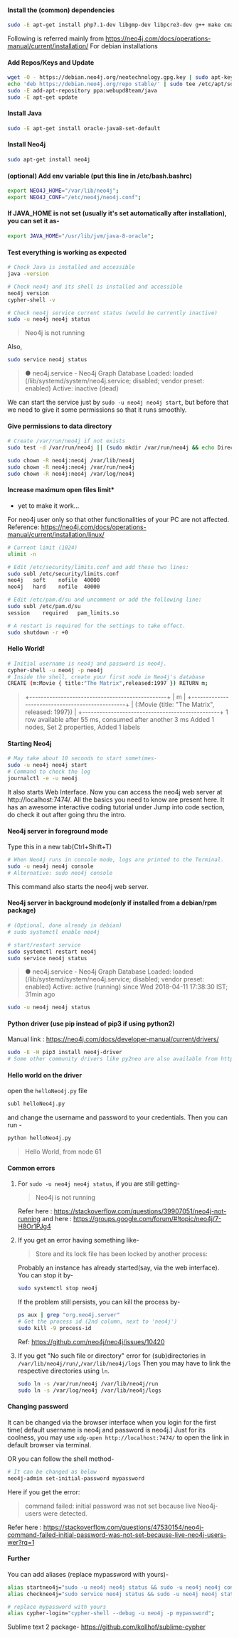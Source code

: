 #### Install the (common) dependencies
```bash
sudo -E apt-get install php7.1-dev libgmp-dev libpcre3-dev g++ make cmake libssl-dev openssl
```
Following is referred mainly from https://neo4j.com/docs/operations-manual/current/installation/
For debian installations

#### Add Repos/Keys and Update
```bash
wget -O - https://debian.neo4j.org/neotechnology.gpg.key | sudo apt-key add -
echo 'deb https://debian.neo4j.org/repo stable/' | sudo tee /etc/apt/sources.list.d/neo4j.list
sudo -E add-apt-repository ppa:webupd8team/java
sudo -E apt-get update 
```

#### Install Java
```bash
sudo -E apt-get install oracle-java8-set-default
```

#### Install Neo4j
```bash
sudo apt-get install neo4j
```

#### (optional) Add env variable (put this line in /etc/bash.bashrc)
```bash
export NEO4J_HOME="/var/lib/neo4j";
export NEO4J_CONF="/etc/neo4j/neo4j.conf";

```

#### If JAVA_HOME is not set (usually it's set automatically after installation), you can set it as-
```bash
export JAVA_HOME="/usr/lib/jvm/java-8-oracle";
```

#### Test everything is working as expected
```bash
# Check Java is installed and accessible
java -version

# Check neo4j and its shell is installed and accessible
neo4j version
cypher-shell -v

# Check neo4j service current status (would be currently inactive)
sudo -u neo4j neo4j status
```
> Neo4j is not running

Also,
```bash
sudo service neo4j status
```
> ● neo4j.service - Neo4j Graph Database
>    Loaded: loaded (/lib/systemd/system/neo4j.service; disabled; vendor preset: enabled)
>    Active: inactive (dead)

We can start the service just by `sudo -u neo4j neo4j start`, but before that we need to give it some permissions so that it runs smoothly.


#### Give permissions to data directory
```bash
# Create /var/run/neo4j if not exists
sudo test -d /var/run/neo4j || (sudo mkdir /var/run/neo4j && echo Directory created.)

sudo chown -R neo4j:neo4j /var/lib/neo4j
sudo chown -R neo4j:neo4j /var/run/neo4j
sudo chown -R neo4j:neo4j /var/log/neo4j

```
#### Increase maximum open files limit*
* yet to make it work...

For neo4j user only so that other functionalities of your PC are not affected.
Reference: https://neo4j.com/docs/operations-manual/current/installation/linux/
```bash
# Current limit (1024)
ulimit -n

# Edit /etc/security/limits.conf and add these two lines:
sudo subl /etc/security/limits.conf
neo4j   soft    nofile  40000
neo4j   hard    nofile  40000

# Edit /etc/pam.d/su and uncomment or add the following line:
sudo subl /etc/pam.d/su
session    required   pam_limits.so

# A restart is required for the settings to take effect.
sudo shutdown -r +0
```

#### Hello World!
```bash
# Initial username is neo4j and password is neo4j.
cypher-shell -u neo4j -p neo4j
# Inside the shell, create your first node in Neo4j's database
CREATE (m:Movie { title:"The Matrix",released:1997 }) RETURN m;
```
> +------------------------------------------------+
 | m                                              |
 +------------------------------------------------+
 | (:Movie {title: "The Matrix", released: 1997}) |
 +------------------------------------------------+ 
> 1 row available after 55 ms, consumed after another 3 ms
> Added 1 nodes, Set 2 properties, Added 1 labels


#### Starting Neo4j
```bash
# May take about 10 seconds to start sometimes-
sudo -u neo4j neo4j start
# Command to check the log 
journalctl -e -u neo4j
```
It also starts Web Interface. Now you can access the neo4j web server at http://localhost:7474/. All the basics you need to know are present here. It has an awesome interactive coding tutorial under Jump into code section, do check it out after going thru the intro. 


#### Neo4j server in foreground mode
Type this in a new tab(Ctrl+Shift+T) 
```bash
# When Neo4j runs in console mode, logs are printed to the Terminal.
sudo -u neo4j neo4j console
# Alternative: sudo neo4j console 
```
This command also starts the neo4j web server.


#### Neo4j server in background mode(only if installed from a debian/rpm package)
```bash
# (Optional, done already in debian) 
# sudo systemctl enable neo4j

# start/restart service
sudo systemctl restart neo4j
sudo service neo4j status
```
> ● neo4j.service - Neo4j Graph Database
>    Loaded: loaded (/lib/systemd/system/neo4j.service; disabled; vendor preset: enabled)
>    Active: active (running) since Wed 2018-04-11 17:38:30 IST; 31min ago

```bash
sudo -u neo4j neo4j status
```

#### Python driver (use pip instead of pip3 if using python2)
Manual link : https://neo4j.com/docs/developer-manual/current/drivers/
```bash
sudo -E -H pip3 install neo4j-driver
# Some other community drivers like py2neo are also available from https://neo4j.com/developer/python/
```

#### Hello world on the driver
open the `helloNeo4j.py` file 
```bash
subl helloNeo4j.py 
```
and change the username and password to your credentials.
Then you can run -
```bash
python helloNeo4j.py 
```
> Hello World, from node 61


#### Common errors
1. For `sudo -u neo4j neo4j status`, if you are still getting-
	> Neo4j is not running
	
	Refer here : https://stackoverflow.com/questions/39907051/neo4j-not-running
	and here : https://groups.google.com/forum/#!topic/neo4j/7-H8Or1PJg4

2. If you get an error having something like-
	>  Store and its lock file has been locked by another process: 

	Probably an instance has already started(say, via the web interface). You can stop it by-
	```bash
	sudo systemctl stop neo4j
	```
	If the problem still persists, you can kill the process by-
	```bash
	ps aux | grep "org.neo4j.server"
	# Get the process id (2nd column, next to 'neo4j')
	sudo kill -9 process-id
	```
	Ref: https://github.com/neo4j/neo4j/issues/10420

3.  If you get "No such file or directory" error for (sub)directories in `/var/lib/neo4j/run/`,`/var/lib/neo4j/logs`
	Then you may have to link the respective directories using `ln`.
	```bash
	sudo ln -s /var/run/neo4j /var/lib/neo4j/run
	sudo ln -s /var/log/neo4j /var/lib/neo4j/logs
	```

#### Changing password
It can be changed via the browser interface when you login for the first time( default username is neo4j and password is neo4j.)
Just for its coolness, you may use `xdg-open http://localhost:7474/` to open the link in default browser via terminal.

OR you can follow the shell method-
```bash
# It can be changed as below
neo4j-admin set-initial-password mypassword
```
Here if you get the error:
> command failed: initial password was not set because live Neo4j-users were detected.

Refer here : https://stackoverflow.com/questions/47530154/neo4j-command-failed-initial-password-was-not-set-because-live-neo4j-users-wer?rq=1

#### Further 
You can add aliases (replace mypassword with yours)-
```bash
alias startneo4j="sudo -u neo4j neo4j status && sudo -u neo4j neo4j console";
alias checkneo4j="sudo service neo4j status && sudo -u neo4j neo4j status";

# replace mypassword with yours
alias cypher-login="cypher-shell --debug -u neo4j -p mypassword";
```
Sublime text 2 package-
https://github.com/kollhof/sublime-cypher